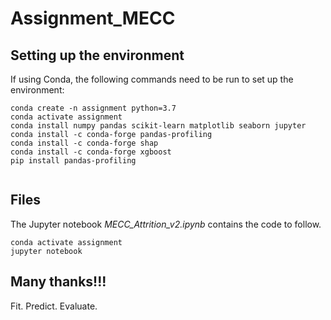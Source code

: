 # Assignment_MECC

## Setting up the environment

If using Conda, the following commands need to be run to set up the environment:
```
conda create -n assignment python=3.7
conda activate assignment
conda install numpy pandas scikit-learn matplotlib seaborn jupyter
conda install -c conda-forge pandas-profiling
conda install -c conda-forge shap
conda install -c conda-forge xgboost
pip install pandas-profiling


```

## Files

The Jupyter notebook *MECC_Attrition_v2.ipynb* contains the code to follow.


```
conda activate assignment
jupyter notebook
```

## Many thanks!!! 

  
  Fit.
  Predict.
  Evaluate.
